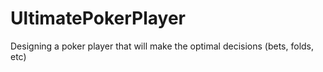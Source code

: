 # UltimatePokerPlayer
Designing a poker player that will make the optimal decisions (bets, folds, etc)
